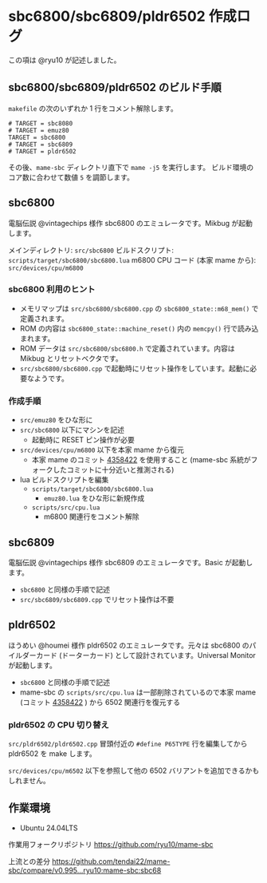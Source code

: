 # sbc6800/sbc6809/pldr6502 作成ログ

この項は @ryu10 が記述しました。

## sbc6800/sbc6809/pldr6502 のビルド手順

`makefile` の次のいずれか 1 行をコメント解除します。

```
# TARGET = sbc8080
# TARGET = emuz80
TARGET = sbc6800
# TARGET = sbc6809
# TARGET = pldr6502
```

その後、`mame-sbc` ディレクトリ直下で `mame -j5` を実行します。
ビルド環境のコア数に合わせて数値 `5` を調節します。

## sbc6800

電脳伝説 @vintagechips 様作 sbc6800 のエミュレータです。Mikbug が起動します。

メインディレクトリ: `src/sbc6800`
ビルドスクリプト: `scripts/target/sbc6800/sbc6800.lua`
m6800 CPU コード (本家 mame から): `src/devices/cpu/m6800`

### sbc6800 利用のヒント

* メモリマップは `src/sbc6800/sbc6800.cpp` の `sbc6800_state::m68_mem()` で定義されます。
* ROM の内容は `sbc6800_state::machine_reset()` 内の `memcpy()` 行で読み込まれます。
* ROM データは `src/sbc6800/sbc6800.h` で定義されています。内容は Mikbug とリセットベクタです。
* `src/sbc6800/sbc6800.cpp` で起動時にリセット操作をしています。起動に必要なようです。

### 作成手順

* `src/emuz80` をひな形に
* `src/sbc6800` 以下にマシンを記述
    * 起動時に RESET ピン操作が必要
* `src/devices/cpu/m6800` 以下を本家 mame から復元
    * 本家 mame のコミット [4358422](https://github.com/mamedev/mame/tree/4358422) を使用すること (mame-sbc 系統がフォークしたコミットに十分近いと推測される)
* lua ビルドスクリプトを編集
    * `scripts/target/sbc6800/sbc6800.lua`
        * `emuz80.lua` をひな形に新規作成
    * `scripts/src/cpu.lua` 
        * m6800 関連行をコメント解除

## sbc6809

電脳伝説 @vintagechips 様作 sbc6809 のエミュレータです。Basic が起動します。

* `sbc6800` と同様の手順で記述
* `src/sbc6809/sbc6809.cpp` でリセット操作は不要


## pldr6502

ほうめい @houmei 様作 pldr6502 のエミュレータです。元々は sbc6800 のパイルダーカード (ドーターカード) として設計されています。Universal Monitor が起動します。

* `sbc6800` と同様の手順で記述
* mame-sbc の `scripts/src/cpu.lua` は一部削除されているので本家 mame (コミット [4358422](https://github.com/mamedev/mame/tree/4358422) ) から 6502 関連行を復元する

### pldr6502 の CPU 切り替え

`src/pldr6502/pldr6502.cpp` 冒頭付近の `#define P65TYPE` 行を編集してから pldr6502 を make します。

`src/devices/cpu/m6502` 以下を参照して他の 6502 バリアントを追加できるかもしれません。

## 作業環境

* Ubuntu 24.04LTS 

作業用フォークリポジトリ https://github.com/ryu10/mame-sbc

上流との差分 https://github.com/tendai22/mame-sbc/compare/v0.995...ryu10:mame-sbc:sbc68
